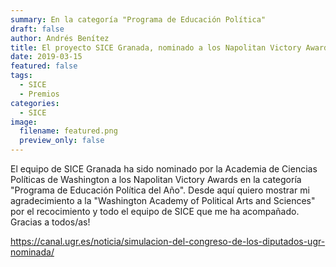 ```yaml
---
summary: En la categoría "Programa de Educación Política"
draft: false
author: Andrés Benítez
title: El proyecto SICE Granada, nominado a los Napolitan Victory Awards
date: 2019-03-15
featured: false
tags:
  - SICE
  - Premios
categories:
  - SICE
image:
  filename: featured.png
  preview_only: false
---
```



El equipo de SICE Granada ha sido nominado por la Academia de Ciencias Políticas de Washington a los Napolitan Victory Awards en la categoría "Programa de Educación Política del Año". Desde aquí quiero mostrar mi agradecimiento a la "Washington Academy of Political Arts and Sciences" por el recocimiento y todo el equipo de SICE que me ha acompañado. Gracias a todos/as!

https://canal.ugr.es/noticia/simulacion-del-congreso-de-los-diputados-ugr-nominada/


